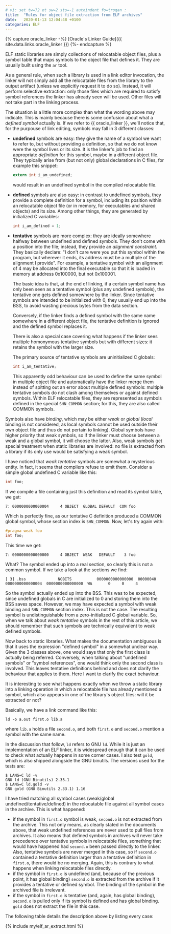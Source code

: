 ```yaml
---
# vi: set tw=72 et sw=2 sts=-1 autoindent fo=troqan :
title:  "Rules for object file extraction from ELF archives"
date:   2020-01-13 12:04:48 +0100
categories: ELF
---
```

{% capture oracle_linker -%}
[Oracle's Linker Guide]({{ site.data.links.oracle_linker }})
{%- endcapture %}

ELF static libraries are simply collections of relocatable object files,
plus a symbol table that maps symbols to the object file that defines
it. They are usually built using the `ar` tool.

As a general rule, when such a library is used in a link editor
invocation, the linker will not simply add all the relocatable files
from the library to the output artifact (unless we explicitly request it
to do so). Instead, it will perform selective extraction: only those
files which are required to satisfy symbol references the linker has
already seen will be used. Other files will not take part in the linking
process.

The situation is a little more complex than what the wording above may
indicate. This is mainly because there is some confusion about what a
_defined symbol_ actually is. If we refer to {{ oracle_linker }},
we'll notice that, for the purpouse of link editing, symbols may fall in
3 different classes:

* __undefined__ symbols are easy: they give the name of a symbol we want
  to refer to, but without providing a definition, so that we do not
  know were the symbol lives or its size. It is the linker's job to find
  an appropriate _definition_ for this symbol, maybe in a different
  object file. They typically arise from (but not only) global
  declarations in C files, for example this snippet:

  ```c
  extern int i_am_undefined;
  ```

  would result in an undefined symbol in the compiled relocatable file.

* __defined__ symbols are also easy: in contrast to undefined symbols,
  they provide a complete definition for a symbol, including its
  position within an relocatable object file (or in memory, for
  executables and shared objects) and its size. Among other things, they
  are generated by initialized C variables:

  ```c
  int i_am_defined = 1;
  ```

* __tentative__ symbols are more complex: they are ideally somewhere
  halfway between undefined and defined symbols. They don't come with a
  position into the file; instead, they provide an _alignment
  constraint_. They basically declare: "I don't care were you put this
  symbol within the program, but wherever it ends, its address must be a
  multiple of the alignment I provide". For example, a tentative symbol
  with an alignment of 4 may be allocated into the final executable so
  that it is loaded in memory at address 0x100000, but not 0x100001.

  The basic idea is that, at the end of linking, if a certain symbol
  name has only been seen as a tentative symbol (plus any undefined
  symbols), the tentative one gets defined somewhere by the linker.
  Since tentative symbols are intended to be initialized with 0, they
  usually end up into the BSS, to avoid wasting precious bytes from the
  data section.

  Conversely, if the linker finds a defined symbol with the same name
  somewhere in a different object file, the tentative definition is
  ignored and the defined symbol replaces it.

  There is also a special case covering what happens if the linker sees
  multiple homonymous tentative symbols but with different sizes: it
  retains the symbol with the larger size.

  The primary source of tentative symbols are uninitialized C globals:

  ```c
  int i_am_tentative;
  ```

  This apparently odd behaviour can be used to define the same symbol in
  multiple object file and automatically have the linker merge them
  instead of spitting out an error about multiple defined symbols:
  multiple tentative symbols do not clash among themselves or against
  defined symbols. Within ELF relocatable files, they are represented as
  symbols defined in the special `SHN_COMMON` section; for this, they
  are also called COMMON symbols.

Symbols also have _binding_, which may be either _weak_ or _global_
(_local_ binding is not considered, as local symbols cannot be used
outside their own object file and thus do not pertain to linking).
Global symbols have higher priority that weak symbols, so if the linker
must choose between a weak and a global symbol, it will choose the
latter. Also, weak symbols get special treatment when static libraries
are involved: no file is extracted from a library if its only use would
be satisfying a weak symbol.

I have noticed that _weak tentative_ symbols are somewhat a mysterious
entity. In fact, it seems that compilers refuse to emit them.  Consider
a simple global undefined C variable like this:

```c
int foo;
```

If we compile a file containing just this definition and read its symbol
table, we get:

    7: 0000000000000004     4 OBJECT  GLOBAL DEFAULT  COM foo

Which is perfectly fine, as our tentative C definition produced a COMMON
global symbol, whose section index is `SHN_COMMON`. Now, let's try again
with:

```c
#pragma weak foo
int foo;
```

This time we get:

    7: 0000000000000000     4 OBJECT  WEAK   DEFAULT    3 foo

What? The symbol ended up into a real section, so clearly this is not a
common symbol. If we take a look at the sections we find:

    [ 3] .bss              NOBITS           0000000000000000  00000040
    0000000000000004  0000000000000000  WA       0     0     4

So the symbol actually ended up into the BSS. This was to be expected,
since undefined globals in C are initialized to 0 and storing them into
the BSS saves space. However, we may have expected a symbol with weak
binding and `SHN_COMMON` section index. This is not the case. The
resulting symbol is undistinguishable from a zero-initialized C global
variable. So, when we talk about _weak tentative_ symbols in the rest of
this article, we should remember that such symbols are technically
equivalent to weak defined symbols.

Now back to static libraries. What makes the documentation ambiguous is
that it uses the expression "defined symbol" in a somewhat unclear way.
Given the 3 classes above, one would says that only the first class
is actually being referred. Conversely, when talking about "undefined
symbols" or "symbol references", one would think only the second class
is involved. This leaves tentative definitions behind and does not
clarify the behaviour that applies to them. Here I want to clarify the
exact behaviour.

It is interesting to see what happens exactly when we throw a static
library into a linking operation in which a relocatable file has already
mentioned a symbol, which also appears in one of the library's object
files: will it be extracted or not?

Basically, we have a link command like this:

    ld -o a.out first.o lib.a

where `lib.a` holds a file `second.o`, and both `first.o` and `second.o`
mention a symbol with the same name.

In the discussion that follow, `ld` refers to GNU `ld`. While it is just
an implementation of an ELF linker, it is widespread enough that it can
be used to check what actually happens in some corner cases. I also test
`gold`, which is also shipped alongside the GNU binutils. The versions
used for the tests are:

    $ LANG=C ld -v
    GNU ld (GNU Binutils) 2.33.1
    $ LANG=C ld.gold -v
    GNU gold (GNU Binutils 2.33.1) 1.16

I have tried matching all symbol cases (weak/global
undefined/tentative/defined) in the relocatable file against all symbol
cases in the archive. This is what happened:

* if the symbol in `first.o` symbol is weak, `second.o` is not extracted
  from the archive. This not only means, as clearly stated in the
  documents above, that weak undefined references are never used to pull
  files from archives. It also means that defined symbols in archives
  will never take precedence over tentative symbols in relocatable
  files, something that would have happened had `second.o` been passed
  directly to the linker. Also, tentative symbols are never merged in
  this case, so if `second.o` contained a tentative definition larger
  than a tentative definition in `first.o`, there would be no merging.
  Again, this is contrary to what happens when linking relocatable files
  directly.
* if the symbol in `first.o` is undefined (and, because of the previous
  point, it has global binding) `second.o` is extracted from the archive
  if it provides a tentative or defined symbol. The binding of the symbol
  in the archived file is irrelevant.
* if the symbol in `first.o` is tentative (and, again, has global
  binding), `second.o` is pulled only if its symbol is defined and has
  global binding. `gold` does not extract the file in this case.

The following table details the description above by listing every case:

{% include my/elf_ar_extract.html %}

